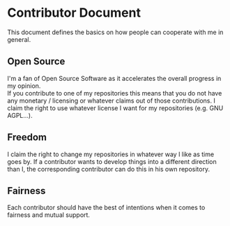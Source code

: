 # Contributor Document

This document defines the basics on how people can cooperate with me in general.

## Open Source

I'm a fan of Open Source Software as it accelerates the overall progress in my opinion.  
If you contribute to one of my repositories this means that you do not have any monetary / licensing or whatever claims out of those contributions. 
I claim the right to use whatever license I want for my repositories (e.g. GNU AGPL...).

## Freedom

I claim the right to change my repositories in whatever way I like as time goes by. If a contributor wants to develop things into a different direction than I, the corresponding contributor can do this in his own repository. 

## Fairness

Each contributor should have the best of intentions when it comes to fairness and mutual support.

